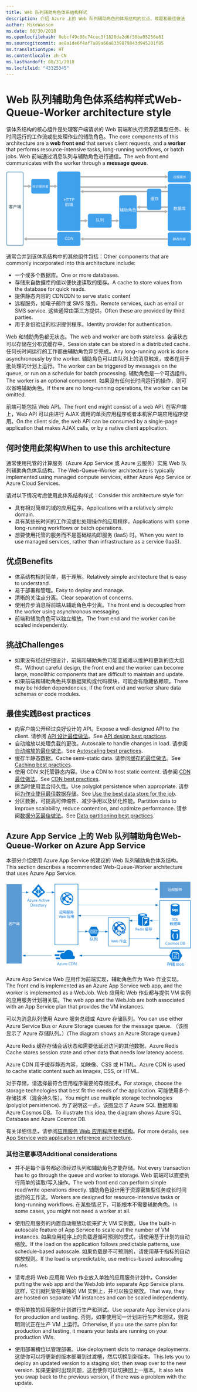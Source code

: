 ```yaml
---
title: Web 队列辅助角色体系结构样式
description: 介绍 Azure 上的 Web 队列辅助角色的体系结构的优点、难题和最佳做法
author: MikeWasson
ms.date: 08/30/2018
ms.openlocfilehash: 0ebcf49c08c74cec3f1820da2d6f30ba95256e81
ms.sourcegitcommit: ae8a1de6f4af7a89a66a8339879843d945201f85
ms.translationtype: HT
ms.contentlocale: zh-CN
ms.lasthandoff: 08/31/2018
ms.locfileid: "43325345"
---
```

# <a name="web-queue-worker-architecture-style"></a><span data-ttu-id="22a2e-103">Web 队列辅助角色体系结构样式</span><span class="sxs-lookup"><span data-stu-id="22a2e-103">Web-Queue-Worker architecture style</span></span>

<span data-ttu-id="22a2e-104">该体系结构的核心组件是处理客户端请求的 Web 前端和执行资源密集型任务、长时间运行的工作流或批处理作业的辅助角色。</span><span class="sxs-lookup"><span data-stu-id="22a2e-104">The core components of this architecture are a **web front end** that serves client requests, and a **worker** that performs resource-intensive tasks, long-running workflows, or batch jobs.</span></span>  <span data-ttu-id="22a2e-105">Web 前端通过消息队列与辅助角色进行通信。</span><span class="sxs-lookup"><span data-stu-id="22a2e-105">The web front end communicates with the worker through a **message queue**.</span></span>  

![](./images/web-queue-worker-logical.svg)

<span data-ttu-id="22a2e-106">通常合并到该体系结构中的其他组件包括：</span><span class="sxs-lookup"><span data-stu-id="22a2e-106">Other components that are commonly incorporated into this architecture include:</span></span>

- <span data-ttu-id="22a2e-107">一个或多个数据库。</span><span class="sxs-lookup"><span data-stu-id="22a2e-107">One or more databases.</span></span> 
- <span data-ttu-id="22a2e-108">存储来自数据库的值以便快速读取的缓存。</span><span class="sxs-lookup"><span data-stu-id="22a2e-108">A cache to store values from the database for quick reads.</span></span>
- <span data-ttu-id="22a2e-109">提供静态内容的 CDN</span><span class="sxs-lookup"><span data-stu-id="22a2e-109">CDN to serve static content</span></span>
- <span data-ttu-id="22a2e-110">远程服务，如电子邮件或 SMS 服务。</span><span class="sxs-lookup"><span data-stu-id="22a2e-110">Remote services, such as email or SMS service.</span></span> <span data-ttu-id="22a2e-111">这些通常由第三方提供。</span><span class="sxs-lookup"><span data-stu-id="22a2e-111">Often these are provided by third parties.</span></span>
- <span data-ttu-id="22a2e-112">用于身份验证的标识提供程序。</span><span class="sxs-lookup"><span data-stu-id="22a2e-112">Identity provider for authentication.</span></span>

<span data-ttu-id="22a2e-113">Web 和辅助角色都无状态。</span><span class="sxs-lookup"><span data-stu-id="22a2e-113">The web and worker are both stateless.</span></span> <span data-ttu-id="22a2e-114">会话状态可以存储在分布式缓存中。</span><span class="sxs-lookup"><span data-stu-id="22a2e-114">Session state can be stored in a distributed cache.</span></span> <span data-ttu-id="22a2e-115">任何长时间运行的工作都由辅助角色异步完成。</span><span class="sxs-lookup"><span data-stu-id="22a2e-115">Any long-running work is done asynchronously by the worker.</span></span> <span data-ttu-id="22a2e-116">辅助角色可以由队列上的消息触发，或者在用于批处理的计划上运行。</span><span class="sxs-lookup"><span data-stu-id="22a2e-116">The worker can be triggered by messages on the queue, or run on a schedule for batch processing.</span></span> <span data-ttu-id="22a2e-117">辅助角色是一个可选组件。</span><span class="sxs-lookup"><span data-stu-id="22a2e-117">The worker is an optional component.</span></span> <span data-ttu-id="22a2e-118">如果没有任何长时间运行的操作，则可以省略辅助角色。</span><span class="sxs-lookup"><span data-stu-id="22a2e-118">If there are no long-running operations, the worker can be omitted.</span></span>  

<span data-ttu-id="22a2e-119">前端可能包括 Web API。</span><span class="sxs-lookup"><span data-stu-id="22a2e-119">The front end might consist of a web API.</span></span> <span data-ttu-id="22a2e-120">在客户端上，Web API 可以由进行 AJAX 调用的单页应用程序或者本机客户端应用程序使用。</span><span class="sxs-lookup"><span data-stu-id="22a2e-120">On the client side, the web API can be consumed by a single-page application that makes AJAX calls, or by a native client application.</span></span>

## <a name="when-to-use-this-architecture"></a><span data-ttu-id="22a2e-121">何时使用此架构</span><span class="sxs-lookup"><span data-stu-id="22a2e-121">When to use this architecture</span></span>

<span data-ttu-id="22a2e-122">通常使用托管的计算服务（Azure App Service 或 Azure 云服务）实施 Web 队列辅助角色体系结构。</span><span class="sxs-lookup"><span data-stu-id="22a2e-122">The Web-Queue-Worker architecture is typically implemented using managed compute services, either Azure App Service or Azure Cloud Services.</span></span> 

<span data-ttu-id="22a2e-123">请对以下情况考虑使用此体系结构样式：</span><span class="sxs-lookup"><span data-stu-id="22a2e-123">Consider this architecture style for:</span></span>

- <span data-ttu-id="22a2e-124">具有相对简单的域的应用程序。</span><span class="sxs-lookup"><span data-stu-id="22a2e-124">Applications with a relatively simple domain.</span></span>
- <span data-ttu-id="22a2e-125">具有某些长时间的工作流或批处理操作的应用程序。</span><span class="sxs-lookup"><span data-stu-id="22a2e-125">Applications with some long-running workflows or batch operations.</span></span>
- <span data-ttu-id="22a2e-126">想要使用托管的服务而不是基础结构即服务 (IaaS) 时。</span><span class="sxs-lookup"><span data-stu-id="22a2e-126">When you want to use managed services, rather than infrastructure as a service (IaaS).</span></span>

## <a name="benefits"></a><span data-ttu-id="22a2e-127">优点</span><span class="sxs-lookup"><span data-stu-id="22a2e-127">Benefits</span></span>

- <span data-ttu-id="22a2e-128">体系结构相对简单，易于理解。</span><span class="sxs-lookup"><span data-stu-id="22a2e-128">Relatively simple architecture that is easy to understand.</span></span>
- <span data-ttu-id="22a2e-129">易于部署和管理。</span><span class="sxs-lookup"><span data-stu-id="22a2e-129">Easy to deploy and manage.</span></span>
- <span data-ttu-id="22a2e-130">清晰的关注点分离。</span><span class="sxs-lookup"><span data-stu-id="22a2e-130">Clear separation of concerns.</span></span>
- <span data-ttu-id="22a2e-131">使用异步消息将前端从辅助角色中分离。</span><span class="sxs-lookup"><span data-stu-id="22a2e-131">The front end is decoupled from the worker using asynchronous messaging.</span></span>
- <span data-ttu-id="22a2e-132">前端和辅助角色可以独立缩放。</span><span class="sxs-lookup"><span data-stu-id="22a2e-132">The front end and the worker can be scaled independently.</span></span>

## <a name="challenges"></a><span data-ttu-id="22a2e-133">挑战</span><span class="sxs-lookup"><span data-stu-id="22a2e-133">Challenges</span></span>

- <span data-ttu-id="22a2e-134">如果没有经过仔细设计，前端和辅助角色可能变成难以维护和更新的庞大组件。</span><span class="sxs-lookup"><span data-stu-id="22a2e-134">Without careful design, the front end and the worker can become large, monolithic components that are difficult to maintain and update.</span></span>
- <span data-ttu-id="22a2e-135">如果前端和辅助角色共享数据架构或代码模块，可能会有隐藏依赖项。</span><span class="sxs-lookup"><span data-stu-id="22a2e-135">There may be hidden dependencies, if the front end and worker share data schemas or code modules.</span></span> 

## <a name="best-practices"></a><span data-ttu-id="22a2e-136">最佳实践</span><span class="sxs-lookup"><span data-stu-id="22a2e-136">Best practices</span></span>

- <span data-ttu-id="22a2e-137">向客户端公开经过良好设计的 API。</span><span class="sxs-lookup"><span data-stu-id="22a2e-137">Expose a well-designed API to the client.</span></span> <span data-ttu-id="22a2e-138">请参阅 [API 设计最佳做法][api-design]。</span><span class="sxs-lookup"><span data-stu-id="22a2e-138">See [API design best practices][api-design].</span></span>
- <span data-ttu-id="22a2e-139">自动缩放以处理负载的更改。</span><span class="sxs-lookup"><span data-stu-id="22a2e-139">Autoscale to handle changes in load.</span></span> <span data-ttu-id="22a2e-140">请参阅[自动缩放的最佳做法][autoscaling]。</span><span class="sxs-lookup"><span data-stu-id="22a2e-140">See [Autoscaling best practices][autoscaling].</span></span>
- <span data-ttu-id="22a2e-141">缓存半静态数据。</span><span class="sxs-lookup"><span data-stu-id="22a2e-141">Cache semi-static data.</span></span> <span data-ttu-id="22a2e-142">请参阅[缓存的最佳做法][caching]。</span><span class="sxs-lookup"><span data-stu-id="22a2e-142">See [Caching best practices][caching].</span></span>
- <span data-ttu-id="22a2e-143">使用 CDN 来托管静态内容。</span><span class="sxs-lookup"><span data-stu-id="22a2e-143">Use a CDN to host static content.</span></span> <span data-ttu-id="22a2e-144">请参阅 [CDN 最佳做法][cdn]。</span><span class="sxs-lookup"><span data-stu-id="22a2e-144">See [CDN best practices][cdn].</span></span>
- <span data-ttu-id="22a2e-145">适当时使用混合持久性。</span><span class="sxs-lookup"><span data-stu-id="22a2e-145">Use polyglot persistence when appropriate.</span></span> <span data-ttu-id="22a2e-146">请参阅[为作业使用最佳数据存储][polyglot]。</span><span class="sxs-lookup"><span data-stu-id="22a2e-146">See [Use the best data store for the job][polyglot].</span></span>
- <span data-ttu-id="22a2e-147">分区数据，可提高可伸缩性、减少争用以及优化性能。</span><span class="sxs-lookup"><span data-stu-id="22a2e-147">Partition data to improve scalability, reduce contention, and optimize performance.</span></span> <span data-ttu-id="22a2e-148">请参阅[数据分区最佳做法][data-partition]。</span><span class="sxs-lookup"><span data-stu-id="22a2e-148">See [Data partitioning best practices][data-partition].</span></span>


## <a name="web-queue-worker-on-azure-app-service"></a><span data-ttu-id="22a2e-149">Azure App Service 上的 Web 队列辅助角色</span><span class="sxs-lookup"><span data-stu-id="22a2e-149">Web-Queue-Worker on Azure App Service</span></span>

<span data-ttu-id="22a2e-150">本部分介绍使用 Azure App Service 的建议的 Web 队列辅助角色体系结构。</span><span class="sxs-lookup"><span data-stu-id="22a2e-150">This section describes a recommended Web-Queue-Worker architecture that uses Azure App Service.</span></span> 

![](./images/web-queue-worker-physical.png)

<span data-ttu-id="22a2e-151">Azure App Service Web 应用作为前端实现，辅助角色作为 Web 作业实现。</span><span class="sxs-lookup"><span data-stu-id="22a2e-151">The front end is implemented as an Azure App Service web app, and the worker is implemented as a WebJob.</span></span> <span data-ttu-id="22a2e-152">Web 应用和 Web 作业都与提供 VM 实例的应用服务计划相关联。</span><span class="sxs-lookup"><span data-stu-id="22a2e-152">The web app and the WebJob are both associated with an App Service plan that provides the VM instances.</span></span> 

<span data-ttu-id="22a2e-153">可以为消息队列使用 Azure 服务总线或 Azure 存储队列。</span><span class="sxs-lookup"><span data-stu-id="22a2e-153">You can use either Azure Service Bus or Azure Storage queues for the message queue.</span></span> <span data-ttu-id="22a2e-154">（该图显示了 Azure 存储队列。）</span><span class="sxs-lookup"><span data-stu-id="22a2e-154">(The diagram shows an Azure Storage queue.)</span></span>

<span data-ttu-id="22a2e-155">Azure Redis 缓存存储会话状态和需要低延迟访问的其他数据。</span><span class="sxs-lookup"><span data-stu-id="22a2e-155">Azure Redis Cache stores session state and other data that needs low latency access.</span></span>

<span data-ttu-id="22a2e-156">Azure CDN 用于缓存静态内容，如映像、CSS 或 HTML。</span><span class="sxs-lookup"><span data-stu-id="22a2e-156">Azure CDN is used to cache static content such as images, CSS, or HTML.</span></span>

<span data-ttu-id="22a2e-157">对于存储，请选择最符合应用程序需要的存储技术。</span><span class="sxs-lookup"><span data-stu-id="22a2e-157">For storage, choose the storage technologies that best fit the needs of the application.</span></span> <span data-ttu-id="22a2e-158">可能使用多个存储技术（混合持久性）。</span><span class="sxs-lookup"><span data-stu-id="22a2e-158">You might use multiple storage technologies (polyglot persistence).</span></span> <span data-ttu-id="22a2e-159">为了说明这一点，该图显示了 Azure SQL 数据库和 Azure Cosmos DB。</span><span class="sxs-lookup"><span data-stu-id="22a2e-159">To illustrate this idea, the diagram shows Azure SQL Database and Azure Cosmos DB.</span></span>  

<span data-ttu-id="22a2e-160">有关详细信息，请参阅[应用服务 Web 应用程序参考结构][scalable-web-app]。</span><span class="sxs-lookup"><span data-stu-id="22a2e-160">For more details, see [App Service web application reference architecture][scalable-web-app].</span></span>

### <a name="additional-considerations"></a><span data-ttu-id="22a2e-161">其他注意事项</span><span class="sxs-lookup"><span data-stu-id="22a2e-161">Additional considerations</span></span>

- <span data-ttu-id="22a2e-162">并不是每个事务都必须经过队列和辅助角色才能存储。</span><span class="sxs-lookup"><span data-stu-id="22a2e-162">Not every transaction has to go through the queue and worker to storage.</span></span> <span data-ttu-id="22a2e-163">Web 前端可以直接执行简单的读取/写入操作。</span><span class="sxs-lookup"><span data-stu-id="22a2e-163">The web front end can perform simple read/write operations directly.</span></span> <span data-ttu-id="22a2e-164">辅助角色设计用于资源密集型任务或长时间运行的工作流。</span><span class="sxs-lookup"><span data-stu-id="22a2e-164">Workers are designed for resource-intensive tasks or long-running workflows.</span></span> <span data-ttu-id="22a2e-165">在某些情况下，可能根本不需要辅助角色。</span><span class="sxs-lookup"><span data-stu-id="22a2e-165">In some cases, you might not need a worker at all.</span></span>

- <span data-ttu-id="22a2e-166">使用应用服务的内置自动缩放功能来扩大 VM 实例数。</span><span class="sxs-lookup"><span data-stu-id="22a2e-166">Use the built-in autoscale feature of App Service to scale out the number of VM instances.</span></span> <span data-ttu-id="22a2e-167">如果应用程序上的负载遵循可预测的模式，请使用基于计划的自动缩放。</span><span class="sxs-lookup"><span data-stu-id="22a2e-167">If the load on the application follows predictable patterns, use schedule-based autoscale.</span></span> <span data-ttu-id="22a2e-168">如果负载是不可预测的，请使用基于指标的自动缩放规则。</span><span class="sxs-lookup"><span data-stu-id="22a2e-168">If the load is unpredictable, use metrics-based autoscaling rules.</span></span>      

- <span data-ttu-id="22a2e-169">请考虑将 Web 应用和 Web 作业放入单独的应用服务计划中。</span><span class="sxs-lookup"><span data-stu-id="22a2e-169">Consider putting the web app and the WebJob into separate App Service plans.</span></span> <span data-ttu-id="22a2e-170">这样，它们就托管在单独的 VM 实例上，并可以独立缩放。</span><span class="sxs-lookup"><span data-stu-id="22a2e-170">That way, they are hosted on separate VM instances and can be scaled independently.</span></span> 

- <span data-ttu-id="22a2e-171">使用单独的应用服务计划进行生产和测试。</span><span class="sxs-lookup"><span data-stu-id="22a2e-171">Use separate App Service plans for production and testing.</span></span> <span data-ttu-id="22a2e-172">否则，如果使用同一计划进行生产和测试，则说明测试正在生产 VM 上运行。</span><span class="sxs-lookup"><span data-stu-id="22a2e-172">Otherwise, if you use the same plan for production and testing, it means your tests are running on your production VMs.</span></span>

- <span data-ttu-id="22a2e-173">使用部署槽位以管理部署。</span><span class="sxs-lookup"><span data-stu-id="22a2e-173">Use deployment slots to manage deployments.</span></span> <span data-ttu-id="22a2e-174">这使你可以将更新的版本部署到过渡槽，然后切换到新版本。</span><span class="sxs-lookup"><span data-stu-id="22a2e-174">This lets you to deploy an updated version to a staging slot, then swap over to the new version.</span></span> <span data-ttu-id="22a2e-175">如果更新时出现问题，这也使你可以切换回上一版本。</span><span class="sxs-lookup"><span data-stu-id="22a2e-175">It also lets you swap back to the previous version, if there was a problem with the update.</span></span>

<!-- links -->

[api-design]: ../../best-practices/api-design.md
[autoscaling]: ../../best-practices/auto-scaling.md
[caching]: ../../best-practices/caching.md
[cdn]: ../../best-practices/cdn.md
[data-partition]: ../../best-practices/data-partitioning.md
[polyglot]: ../design-principles/use-the-best-data-store.md
[scalable-web-app]: ../../reference-architectures/app-service-web-app/scalable-web-app.md